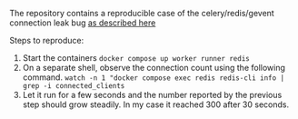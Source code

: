 The repository contains a reproducible case of the celery/redis/gevent connection leak bug [as described here](https://github.com/celery/celery/issues/6819)

Steps to reproduce:

1. Start the containers
`docker compose up worker runner redis`
2. On a separate shell, observe the connection count using the following command.
`watch -n 1 "docker compose exec redis redis-cli info | grep -i connected_clients`
3. Let it run for a few seconds and the number reported by the previous step should grow steadily. In my case it reached 300 after 30 seconds.
